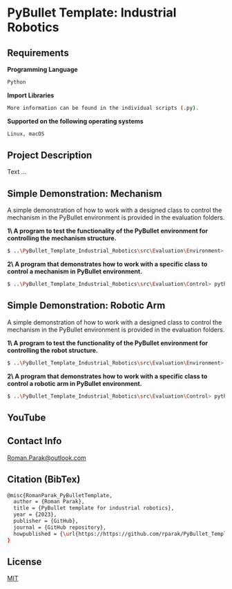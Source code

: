 # PyBullet Template: Industrial Robotics

## Requirements

**Programming Language**

```bash
Python
```

**Import Libraries**
```bash
More information can be found in the individual scripts (.py).
```

**Supported on the following operating systems**
```bash
Linux, macOS
```

## Project Description

Text ...

## Simple Demonstration: Mechanism

A simple demonstration of how to work with a designed class to control the mechanism in the PyBullet environment is provided in the evaluation folders.

**1\ A program to test the functionality of the PyBullet environment for controlling the mechanism structure.**

```bash
$ ..\PyBullet_Template_Industrial_Robotics\src\Evaluation\Environment> python3 test_mechanism.py
```

**2\  A program that demonstrates how to work with a specific class to control a mechanism in PyBullet environment.**

```bash
$ ..\PyBullet_Template_Industrial_Robotics\src\Evaluation\Control> python3 test_mechanism.py
```

## Simple Demonstration: Robotic Arm

A simple demonstration of how to work with a designed class to control the mechanism in the PyBullet environment is provided in the evaluation folders.

**1\ A program to test the functionality of the PyBullet environment for controlling the robot structure.**

```bash
$ ..\PyBullet_Template_Industrial_Robotics\src\Evaluation\Environment> python3 test_robot.py
```

**2\ A program that demonstrates how to work with a specific class to control a robotic arm in PyBullet environment.**

```bash
$ ..\PyBullet_Template_Industrial_Robotics\src\Evaluation\Control> python3 test_robot.py
```

## YouTube

## Contact Info
Roman.Parak@outlook.com

## Citation (BibTex)
```bash
@misc{RomanParak_PyBulletTemplate,
  author = {Roman Parak},
  title = {PyBullet template for industrial robotics},
  year = {2023},
  publisher = {GitHub},
  journal = {GitHub repository},
  howpublished = {\url{https://https://github.com/rparak/PyBullet_Template}}
}
```

## License
[MIT](https://choosealicense.com/licenses/mit/)
